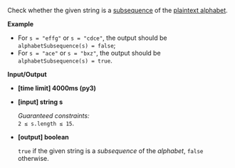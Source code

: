 <div class="markdown"><p>Check whether the given string is a <a href="keyword://subsequence">subsequence</a> of the <a href="keyword://plaintext-alphabet">plaintext alphabet</a>.</p>
<p><strong>Example</strong></p>
<ul>
<li>For <code>s = "effg"</code> or <code>s = "cdce"</code>, the output should be<br>
<code>alphabetSubsequence(s) = false</code>;</li>
<li>For <code>s = "ace"</code> or <code>s = "bxz"</code>, the output should be<br>
<code>alphabetSubsequence(s) = true</code>.</li>
</ul>
<p><strong>Input/Output</strong></p>
<ul>
<li><strong>[time limit] 4000ms (py3)</strong></li>
</ul>
<ul>
<li>
<p><strong>[input] string s</strong></p>
<p><em>Guaranteed constraints:</em><br>
<code>2 ≤ s.length ≤ 15</code>.</p>
</li>
<li>
<p><strong>[output] boolean</strong></p>
<p><code>true</code> if the given string is a <em>subsequence</em> of the <em>alphabet</em>, <code>false</code> otherwise.</p>
</li>
</ul>
</div>
